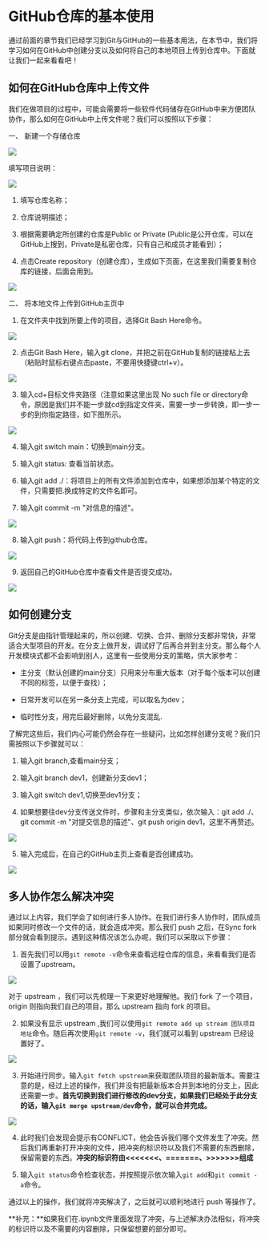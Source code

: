 # GitHub仓库的基本使用

通过前面的章节我们已经学习到Git与GitHub的一些基本用法，在本节中，我们将学习如何在GitHub中创建分支以及如何将自己的本地项目上传到仓库中。下面就让我们一起来看看吧！

## 如何在GitHub仓库中上传文件

我们在做项目的过程中，可能会需要将一些软件代码储存在GitHub中来方便团队协作，那么如何在GitHub中上传文件呢？我们可以按照以下步骤：

一、 新建一个存储仓库

![](../img/1创建仓库.jpg)

填写项目说明：

![](../img/2创建仓库.jpg)

1. 填写仓库名称；

2. 仓库说明描述；

3. 根据需要确定所创建的仓库是Public or Private (Public是公开仓库，可以在GitHub上搜到，Private是私密仓库，只有自己和成员才能看到）；

4. 点击Create repository（创建仓库），生成如下页面，在这里我们需要复制仓库的链接，后面会用到。

![](../img/3创建仓库.jpg)

二、 将本地文件上传到GitHub主页中

1. 在文件夹中找到所要上传的项目，选择Git Bash Here命令。

![](../img/3.png)

2. 点击Git Bash Here，输入git clone，并把之前在GitHub复制的链接粘上去（粘贴时鼠标右键点击paste，不要用快捷键ctrl+v）。

![](../img/clone.jpg)

3. 输入cd+目标文件夹路径（注意如果这里出现 No such file or directory命令，原因是我们并不能一步就cd到指定文件夹，需要一步一步转换，即一步一步的到你指定路径，如下图所示。

![](../img/cd步骤.jpg)

4. 输入git switch main：切换到main分支。

5. 输入git status: 查看当前状态。

6. 输入git add ./：将项目上的所有文件添加到仓库中，如果想添加某个特定的文件，只需要把.换成特定的文件名即可。

7. 输入git commit -m "对信息的描述"。
      
![](../img/main.jpg)
      
8. 输入git push：将代码上传到github仓库。
      
![](../img/2main分支.jpg)

9. 返回自己的GitHub仓库中查看文件是否提交成功。

![](../img/3main分支.png)

## 如何创建分支

Git分支是由指针管理起来的，所以创建、切换、合并、删除分支都非常快，非常适合大型项目的开发。在分支上做开发，调试好了后再合并到主分支。那么每个人开发模块式都不会影响到别人，这里有一些使用分支的策略，供大家参考：
- 主分支（默认创建的main分支）只用来分布重大版本（对于每个版本可以创建不同的标签，以便于查找）；

- 日常开发可以在另一条分支上完成，可以取名为dev；

- 临时性分支，用完后最好删除，以免分支混乱.

了解完这些后，我们内心可能仍然会存在一些疑问，比如怎样创建分支呢？我们只需按照以下步骤就可以：

1. 输入git branch,查看main分支；

2. 输入git branch dev1，创建新分支dev1；

3. 输入git switch dev1,切换至dev1分支；

4. 如果想要往dev分支传送文件时，步骤和主分支类似，依次输入：git add ./、 git commit -m "对提交信息的描述"、git push origin dev1，这里不再赘述。
       
![](../img/dev.jpg)
       
5. 输入完成后，在自己的GitHub主页上查看是否创建成功。

![](../img/dev分支查看.png)

## 多人协作怎么解决冲突

通过以上内容，我们学会了如何进行多人协作。在我们进行多人协作时，团队成员如果同时修改一个文件的话，就会造成冲突。那么我们 push 之后，在Sync fork部分就会看到提示。遇到这种情况该怎么办呢，我们可以采取以下步骤：

1. 首先我们可以用`git remote -v`命令来查看远程仓库的信息，来看看我们是否设置了upstream。

![](../img/6.2.1.png)

对于 upstream ，我们可以先梳理一下来更好地理解他。我们 fork 了一个项目，origin 则指向我们自己的项目，那么 upstream 指向 fork 的项目。

2. 如果没有显示 upstream ,我们可以使用`git remote add up stream 团队项目地址`命令。随后再次使用`git remote -v`，我们就可以看到 upstream 已经设置好了。

![](../img/6.2.2.png)

3. 开始进行同步。输入`git fetch upstream`来获取团队项目的最新版本。需要注意的是，经过上述的操作，我们并没有把最新版本合并到本地的分支上，因此还需要一步。**首先切换到我们进行修改的dev分支，如果我们已经处于此分支的话，输入`git merge upstream/dev`命令，就可以合并完成。**

![](../img/6.2.3.png)

4. 此时我们会发现会提示有CONFLICT，他会告诉我们哪个文件发生了冲突。然后我们再重新打开冲突的文件，把冲突的标识符以及我们不需要的东西删除，保留需要的东西。**冲突的标识符由<<<<<<<、=======、>>>>>>>组成**

5. 输入`git status`命令检查状态，并按照提示依次输入`git add`和`git commit -a`命令。

通过以上的操作，我们就将冲突解决了，之后就可以顺利地进行 push 等操作了。

**补充：**如果我们在.ipynb文件里面发现了冲突，与上述解决办法相似，将冲突的标识符以及不需要的内容删除，只保留想要的部分即可。

